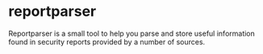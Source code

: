 reportparser
============

Reportparser is a small tool to help you parse and store useful information found in security reports provided by a number of sources.

